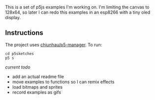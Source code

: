 This is a set of p5js examples I'm working on.
I'm limiting the canvas to 128x64, so later I can
redo this examples in an esp8266 with a tiny oled display.

## Instructions

The project uses [chiunhau/p5-manager](https://github.com/chiunhau/p5-manager). To run:

```
cd p5sketches
p5 s
```

*current todo*

- add an actual readme file
- move examples to functions so I can remix effects
- load bitmaps and sprites
- record examples as gifs
